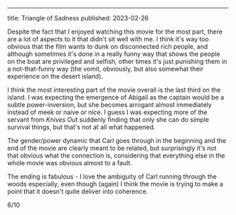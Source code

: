 ----
title: Triangle of Sadness
published: 2023-02-26

Despite the fact that I enjoyed watching this movie for the most part, there are a lot of aspects to it that didn't sit well with me. I think it's way too obvious that the film wants to dunk on disconnected rich people, and although sometimes it's done in a really funny way that shows the people on the boat are privileged and selfish, other times it's just punishing them in a not-that-funny way (the vomit, obviously, but also somewhat their experience on the desert island).

I think the most interesting part of the movie overall is the last third on the island. I was expecting the emergence of Abigail as the captain would be a subtle power-inversion, but she becomes arrogant almost immediately instead of meek or naive or nice. I guess I was expecting more of the servant from _Knives Out_ suddenly finding that only she can do simple survival things, but that's not at all what happened.

The gender/power dynamic that Carl goes through in the beginning and the end of the movie are clearly meant to be related, but surprisingly it's not that obvious what the connection is, considering that everything else in the whole movie was obvious almost to a fault.

The ending is fabulous - I love the ambiguity of Carl running through the woods especially, even though (again) I think the movie is trying to make a point that it doesn't quite deliver into coherence.

6/10


